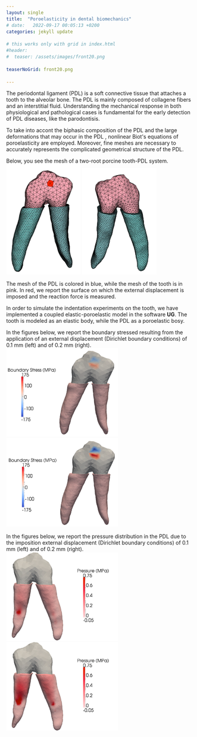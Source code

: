```yaml
---
layout: single
title:  "Poroelasticity in dental biomechanics"
# date:   2022-09-17 00:05:13 +0200
categories: jekyll update

# this works only with grid in index.html
#header:
#  teaser: /assets/images/front20.png

teaserNoGrid: front20.png

---
```



The periodontal ligament (PDL) is a soft connective tissue that attaches a tooth to the alveolar bone.
The PDL is mainly composed of collagene fibers and an interstitial fluid.
Understanding the mechanical response in both physiological and pathological cases
is fundamental for the early detection of PDL diseases, like the parodontisis.

To take into accont the biphasic composition of the PDL
and the large deformations that may occur in the PDL ,
nonlinear Biot's equations of poroelasticity are employed.
Moreover, fine meshes are necessary to accurately represents the complicated geometrical structure of the PDL.

Below, you see the mesh of a two-root porcine tooth-PDL system.
<img src="/assets/images/01dental/mesh_front.png" alt="mesh_front" width="200"/>
<img src="/assets/images/01dental/mesh_back.png" alt="mesh_back" width="200"/>

The mesh of the PDL is colored in blue,
while the mesh of the tooth is in pink.
In red, we report the surface on which
the external displacement is imposed
and the reaction force is measured.

In order to simulate the indentation experiments on the tooth,
we have implemented a coupled elastic-poroelastic model in the software **UG**.
The tooth is modeled as an elastic body,
while the PDL as a poroelastic bosy.

In the figures below, we report the boundary stressed resulting from the application
of an external displacement (Dirichlet boundary conditions) of 0.1 mm (left)
and of 0.2 mm (right).
<img src="/assets/images/01dental/front10.png" alt="mesh_front" width="300"/>
<img src="/assets/images/01dental/front20.png" alt="mesh_back" width="300"/>


In the figures below, we report the pressure distribution in the PDL
due to the imposition external displacement (Dirichlet boundary conditions) of 0.1 mm (left)
and of 0.2 mm (right).
<img src="/assets/images/01dental/back10.png" alt="mesh_front" width="300"/>
<img src="/assets/images/01dental/back20.png" alt="mesh_back" width="300"/>
